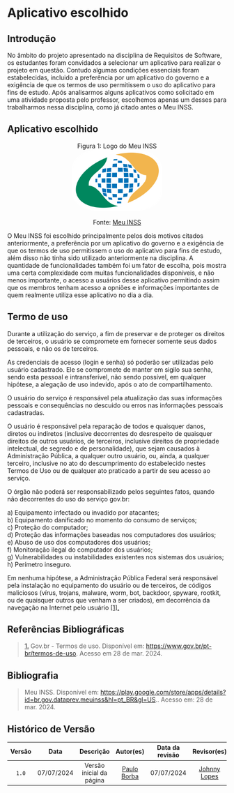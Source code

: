 # Aplicativo escolhido

## Introdução
No âmbito do projeto apresentado na disciplina de Requisitos de Software, os estudantes foram convidados a selecionar um aplicativo para realizar o projeto em questão. Contudo algumas condições essenciais foram estabelecidas, incluido a preferência por um aplicativo do governo e a exigência de que os termos de uso permitissem o uso do aplicativo para fins de estudo. Após analisarmos alguns aplicativos como solicitado em uma atividade proposta pelo professor, escolhemos apenas um desses para trabalharmos nessa disciplina, como já citado antes o Meu INSS.

## Aplicativo escolhido

<p align="center" > <font>Figura 1: Logo do Meu INSS</font> <br><img style="border: 2px solid white; border-radius: 30%" src="../../imagens/inss-logo.png" width = 40%></p>
<p align="center" > <font>Fonte: <a href="https://meu.inss.gov.br/#/login">Meu INSS</a></font> <br></p>

O Meu INSS foi escolhido principalmente pelos dois motivos citados anteriormente, a preferência por um aplicativo do governo e a exigência de que os termos de uso permitissem o uso do aplicativo para fins de estudo, além disso não tinha sido utilizado anteriormente na disciplina. A quantidade de funcionalidades também foi um fator de escolha, pois mostra uma certa complexidade com muitas funcionalidades disponíveis, e não menos importante, o acesso a usuários desse aplicativo permitindo assim que os membros tenham acesso a opniões e informações importantes de quem realmente utiliza esse aplicativo no dia a dia.


## Termo de uso

Durante a utilização do serviço, a fim de preservar e de proteger os direitos de terceiros, o usuário se compromete em fornecer somente seus dados pessoais, e não os de terceiros.

As credenciais de acesso (login e senha) só poderão ser utilizadas pelo usuário cadastrado. Ele se compromete de manter em sigilo sua senha, sendo esta pessoal e intransferível, não sendo possível, em qualquer hipótese,
a alegação de uso indevido, após o ato de compartilhamento.

O usuário do serviço é responsável pela atualização das suas informações pessoais e consequências no descuido ou erros nas informações pessoais cadastradas.

O usuário é responsável pela reparação de todos e quaisquer danos, diretos ou indiretos (inclusive decorrentes do desrespeito de quaisquer direitos de outros usuários, de terceiros, inclusive direitos de propriedade
intelectual, de segredo e de personalidade), que sejam causados à Administração Pública, a qualquer outro usuário, ou, ainda, a qualquer terceiro, inclusive no ato do descumprimento do estabelecido nestes Termos de Uso ou
de qualquer ato praticado a partir de seu acesso ao serviço.

O órgão não poderá ser responsabilizado pelos seguintes fatos, quando não decorrentes do uso do serviço gov.br:

a) Equipamento infectado ou invadido por atacantes; <br>
b) Equipamento danificado no momento do consumo de serviços; <br>
c) Proteção do computador; <br>
d) Proteção das informações baseadas nos computadores dos usuários; <br>
e) Abuso de uso dos computadores dos usuários; <br>
f) Monitoração ilegal do computador dos usuários; <br>
g) Vulnerabilidades ou instabilidades existentes nos sistemas dos usuários; <br>
h) Perímetro inseguro. <br>

Em nenhuma hipótese, a Administração Pública Federal será responsável pela instalação no equipamento do usuário ou de terceiros, de códigos maliciosos (vírus, trojans, malware, worm, bot, backdoor, spyware, rootkit, ou
de quaisquer outros que venham a ser criados), em decorrência da navegação na Internet pelo usuário <a id="RP1" href="#TEC1">[1].</a>

## Referências Bibliográficas
> <a id="RP1" href="#TEC1">1.</a> Gov.br - Termos de uso. Disponível em: https://www.gov.br/pt-br/termos-de-uso. Acesso em 28 de mar. 2024.

## Bibliografia
> Meu INSS. Disponível em: https://play.google.com/store/apps/details?id=br.gov.dataprev.meuinss&hl=pt_BR&gl=US.. Acesso em: 28 de mar. 2024.

## Histórico de Versão
| Versão | Data | Descrição | Autor(es) | Data da revisão | Revisor(es) |
| :--: | :--: | :--: | :--: | :--: | :--: |
| `1.0` | 07/07/2024 | Versão inicial da página | [Paulo Borba](https://github.com/paulohborba) | 07/07/2024 | [Johnny Lopes](https://github.com/JohnnyLopess) |  